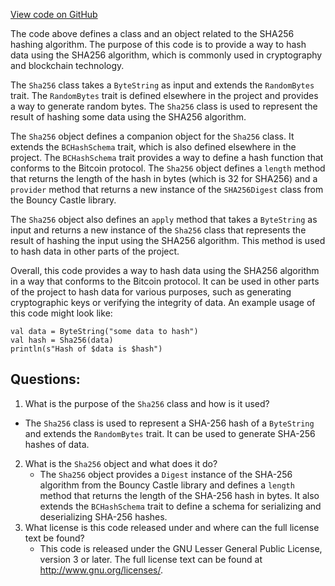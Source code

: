 [View code on GitHub](https://github.com/alephium/alephium/blob/master/crypto/src/main/scala/org/alephium/crypto/Sha256.scala)

The code above defines a class and an object related to the SHA256 hashing algorithm. The purpose of this code is to provide a way to hash data using the SHA256 algorithm, which is commonly used in cryptography and blockchain technology.

The `Sha256` class takes a `ByteString` as input and extends the `RandomBytes` trait. The `RandomBytes` trait is defined elsewhere in the project and provides a way to generate random bytes. The `Sha256` class is used to represent the result of hashing some data using the SHA256 algorithm.

The `Sha256` object defines a companion object for the `Sha256` class. It extends the `BCHashSchema` trait, which is also defined elsewhere in the project. The `BCHashSchema` trait provides a way to define a hash function that conforms to the Bitcoin protocol. The `Sha256` object defines a `length` method that returns the length of the hash in bytes (which is 32 for SHA256) and a `provider` method that returns a new instance of the `SHA256Digest` class from the Bouncy Castle library.

The `Sha256` object also defines an `apply` method that takes a `ByteString` as input and returns a new instance of the `Sha256` class that represents the result of hashing the input using the SHA256 algorithm. This method is used to hash data in other parts of the project.

Overall, this code provides a way to hash data using the SHA256 algorithm in a way that conforms to the Bitcoin protocol. It can be used in other parts of the project to hash data for various purposes, such as generating cryptographic keys or verifying the integrity of data. An example usage of this code might look like:

```
val data = ByteString("some data to hash")
val hash = Sha256(data)
println(s"Hash of $data is $hash")
```
## Questions: 
 1. What is the purpose of the `Sha256` class and how is it used?
   - The `Sha256` class is used to represent a SHA-256 hash of a `ByteString` and extends the `RandomBytes` trait. It can be used to generate SHA-256 hashes of data.
2. What is the `Sha256` object and what does it do?
   - The `Sha256` object provides a `Digest` instance of the SHA-256 algorithm from the Bouncy Castle library and defines a `length` method that returns the length of the SHA-256 hash in bytes. It also extends the `BCHashSchema` trait to define a schema for serializing and deserializing SHA-256 hashes.
3. What license is this code released under and where can the full license text be found?
   - This code is released under the GNU Lesser General Public License, version 3 or later. The full license text can be found at <http://www.gnu.org/licenses/>.